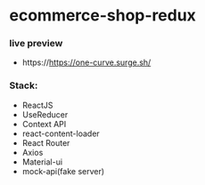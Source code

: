 # ecommerce-shop-redux

### live preview
- https://https://one-curve.surge.sh/


### Stack:
- ReactJS 
- UseReducer
- Context API
- react-content-loader
- React Router
- Axios
- Material-ui
- mock-api(fake server)
